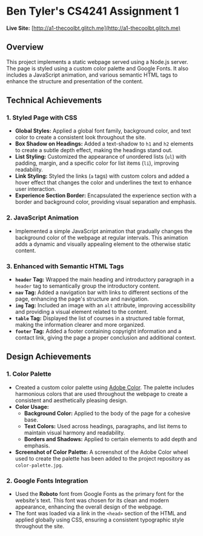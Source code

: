 # Ben Tyler's CS4241 Assignment 1

**Live Site:** [http://a1-thecoolbt.glitch.me](http://a1-thecoolbt.glitch.me)

## Overview

This project implements a static webpage served using a Node.js server. The page is styled using a custom color palette and Google Fonts. It also includes a JavaScript animation, and various semantic HTML tags to enhance the structure and presentation of the content.

## Technical Achievements

### 1. **Styled Page with CSS**
   - **Global Styles:** Applied a global font family, background color, and text color to create a consistent look throughout the site.
   - **Box Shadow on Headings:** Added a text-shadow to `h1` and `h2` elements to create a subtle depth effect, making the headings stand out.
   - **List Styling:** Customized the appearance of unordered lists (`ul`) with padding, margin, and a specific color for list items (`li`), improving readability.
   - **Link Styling:** Styled the links (`a` tags) with custom colors and added a hover effect that changes the color and underlines the text to enhance user interaction.
   - **Experience Section Border:** Encapsulated the experience section with a border and background color, providing visual separation and emphasis.

### 2. **JavaScript Animation**
   - Implemented a simple JavaScript animation that gradually changes the background color of the webpage at regular intervals. This animation adds a dynamic and visually appealing element to the otherwise static content.

### 3. **Enhanced with Semantic HTML Tags**
   - **`header` Tag:** Wrapped the main heading and introductory paragraph in a `header` tag to semantically group the introductory content.
   - **`nav` Tag:** Added a navigation bar with links to different sections of the page, enhancing the page's structure and navigation.
   - **`img` Tag:** Included an image with an `alt` attribute, improving accessibility and providing a visual element related to the content.
   - **`table` Tag:** Displayed the list of courses in a structured table format, making the information clearer and more organized.
   - **`footer` Tag:** Added a footer containing copyright information and a contact link, giving the page a proper conclusion and additional context.

## Design Achievements

### 1. **Color Palette**
   - Created a custom color palette using [Adobe Color](https://color.adobe.com/). The palette includes harmonious colors that are used throughout the webpage to create a consistent and aesthetically pleasing design.
   - **Color Usage:**
     - **Background Color:** Applied to the body of the page for a cohesive base.
     - **Text Colors:** Used across headings, paragraphs, and list items to maintain visual harmony and readability.
     - **Borders and Shadows:** Applied to certain elements to add depth and emphasis.
   - **Screenshot of Color Palette:** A screenshot of the Adobe Color wheel used to create the palette has been added to the project repository as `color-palette.jpg`.

### 2. **Google Fonts Integration**
   - Used the **Roboto** font from Google Fonts as the primary font for the website's text. This font was chosen for its clean and modern appearance, enhancing the overall design of the webpage.
   - The font was loaded via a link in the `<head>` section of the HTML and applied globally using CSS, ensuring a consistent typographic style throughout the site.




